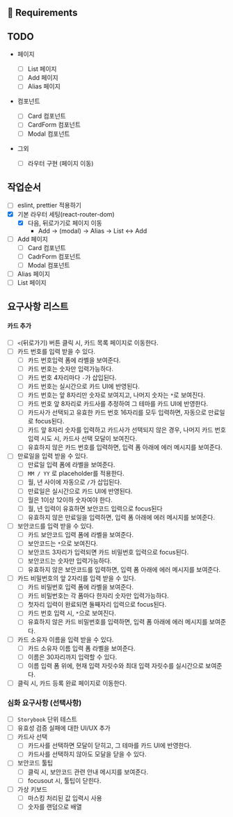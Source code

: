 ## 📝 Requirements

## TODO

- 페이지

  - [ ] List 페이지
  - [ ] Add 페이지
  - [ ] Alias 페이지

- 컴포넌트

  - [ ] Card 컴포넌트
  - [ ] CardForm 컴포넌트
  - [ ] Modal 컴포넌트

- 그외
  - [ ] 라우터 구현 (페이지 이동)

## 작업순서

- [ ] eslint, prettier 적용하기
- [x] 기본 라우터 세팅(react-router-dom)
  - [x] 다음, 뒤로가기로 페이지 이동
    - Add -> (modal) -> Alias -> List <-> Add
- [ ] Add 페이지
  - [ ] Card 컴포넌트
  - [ ] CadrForm 컴포넌트
  - [ ] Modal 컴포넌트
- [ ] Alias 페이지
- [ ] List 페이지

## 요구사항 리스트

#### 카드 추가

- [ ] `<`(뒤로가기) 버튼 클릭 시, 카드 목록 페이지로 이동한다.
- [ ] 카드 번호를 입력 받을 수 있다.
  - [ ] 카드 번호입력 폼에 라벨을 보여준다.
  - [ ] 카드 번호는 숫자만 입력가능하다.
  - [ ] 카드 번호 4자리마다 `-`가 삽입된다.
  - [ ] 카드 번호는 실시간으로 카드 UI에 반영된다.
  - [ ] 카드 번호는 앞 8자리만 숫자로 보여지고, 나머지 숫자는 `*`로 보여진다.
  - [ ] 카드 번호 앞 8자리로 카드사를 추정하여 그 테마를 카드 UI에 반영한다.
  - [ ] 카드사가 선택되고 유효한 카드 번호 16자리를 모두 입력하면, 자동으로 만료일로 focus된다.
  - [ ] 카드 앞 8자리 숫자를 입력하고 카드사가 선택되지 않은 경우, 나머지 카드 번호 입력 시도 시, 카드사 선택 모달이 보여진다.
  - [ ] 유효하지 않은 카드 번호를 입력하면, 입력 폼 아래에 에러 메시지를 보여준다.
- [ ] 만료일을 입력 받을 수 있다.
  - [ ] 만료일 입력 폼에 라벨을 보여준다.
  - [ ] `MM / YY` 로 placeholder를 적용한다.
  - [ ] 월, 년 사이에 자동으로 `/`가 삽입된다.
  - [ ] 만료일은 실시간으로 카드 UI에 반영된다.
  - [ ] 월은 1이상 12이하 숫자여야 한다.
  - [ ] 월, 년 입력이 유효하면 보안코드 입력으로 focus된다
  - [ ] 유효하지 않은 만료일을 입력하면, 입력 폼 아래에 에러 메시지를 보여준다.
- [ ] 보안코드를 입력 받을 수 있다.
  - [ ] 카드 보안코드 입력 폼에 라벨을 보여준다.
  - [ ] 보안코드는 `*`으로 보여진다.
  - [ ] 보안코드 3자리가 입력되면 카드 비밀번호 입력으로 focus된다.
  - [ ] 보안코드는 숫자만 입력가능하다.
  - [ ] 유효하지 않은 보안코드를 입력하면, 입력 폼 아래에 에러 메시지를 보여준다.
- [ ] 카드 비밀번호의 앞 2자리를 입력 받을 수 있다.
  - [ ] 카드 비밀번호 입력 폼에 라벨을 보여준다.
  - [ ] 카드 비밀번호는 각 폼마다 한자리 숫자만 입력가능하다.
  - [ ] 첫자리 입력이 완료되면 둘째자리 입력으로 focus된다.
  - [ ] 카드 번호 입력 시, `*`으로 보여진다.
  - [ ] 유효하지 않은 카드 비밀번호를 입력하면, 입력 폼 아래에 에러 메시지를 보여준다.
- [ ] 카드 소유자 이름을 입력 받을 수 있다.
  - [ ] 카드 소유자 이름 입력 폼 라벨을 보여준다.
  - [ ] 이름은 30자리까지 입력할 수 있다.
  - [ ] 이름 입력 폼 위에, 현재 입력 자릿수와 최대 입력 자릿수를 실시간으로 보여준다.
- [ ] 클릭 시, 카드 등록 완료 페이지로 이동한다.

### 심화 요구사항 (선택사항)

- [ ] `Storybook` 단위 테스트
- [ ] 유효성 검증 실패에 대한 UI/UX 추가
- [ ] 카드사 선택
  - [ ] 카드사를 선택하면 모달이 닫히고, 그 테마를 카드 UI에 반영한다.
  - [ ] 카드사를 선택하지 않아도 모달을 닫을 수 있다.
- [ ] 보안코드 툴팁
  - [ ] 클릭 시, 보안코드 관련 안내 메시지를 보여준다.
  - [ ] focusout 시, 툴팁이 닫힌다.
- [ ] 가상 키보드
  - [ ] 마스킹 처리된 값 입력시 사용
  - [ ] 숫자를 랜덤으로 배열
